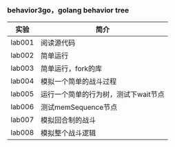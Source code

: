 ### behavior3go，golang behavior tree

|实验|简介|
|---|---|
|lab001|阅读源代码|
|lab002|简单运行|
|lab003|简单运行，fork的库|
|lab004|模拟一个简单的战斗过程|
|lab005|运行一个简单的行为树，测试下wait节点|
|lab006|测试memSequence节点|
|lab007|模拟回合制的战斗|
|lab008|模拟整个战斗逻辑|